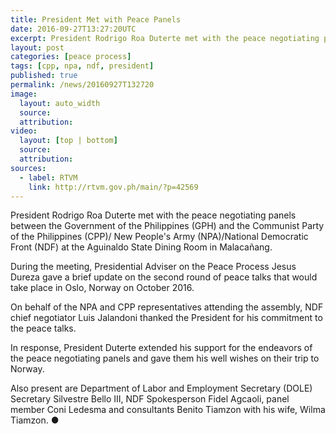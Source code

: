 ```yaml
---
title: President Met with Peace Panels
date: 2016-09-27T13:27:20UTC
excerpt: President Rodrigo Roa Duterte met with the peace negotiating panels between the Government of the Philippines and the Communist Party of the Philippines/New People's Army/National Democratic Front on 26 September 2016.
layout: post
categories: [peace process]
tags: [cpp, npa, ndf, president]
published: true
permalink: /news/20160927T132720
image:
  layout: auto_width
  source: 
  attribution: 
video:
  layout: [top | bottom]
  source: 
  attribution: 
sources:
  - label: RTVM
    link: http://rtvm.gov.ph/main/?p=42569
---
```


President Rodrigo Roa Duterte met with the peace negotiating panels between the Government of the Philippines (GPH) and the Communist Party of the Philippines (CPP)/ New People's Army (NPA)/National Democratic Front (NDF) at the Aguinaldo State Dining Room in Malacañang.

During the meeting, Presidential Adviser on the Peace Process Jesus Dureza gave a brief update on the second round of peace talks that would take place in Oslo, Norway on October 2016.

On behalf of the NPA and CPP representatives attending the assembly, NDF chief negotiator Luis Jalandoni thanked the President for his commitment to the peace talks.

In response, President Duterte extended his support for the endeavors of the peace negotiating panels and gave them his well wishes on their trip to Norway.

Also present are Department of Labor and Employment Secretary (DOLE) Secretary Silvestre Bello III, NDF Spokesperson Fidel Agcaoli, panel member Coni Ledesma and consultants Benito Tiamzon with his wife, Wilma Tiamzon.
&#x25cf;
